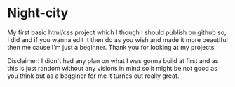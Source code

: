 # Night-city

My first basic html/css project which I though I should publish on github so, I did and if you wanna edit it then do as you wish and made it more beautiful then me cause I'm just a beginner.
Thank you for looking at my projects 

Disclaimer: I didn't had any plan on what I was gonna build at first and as this is just random without any visions in mind so it might be not good as you think but as a begginer for me it turnes out really  great.

